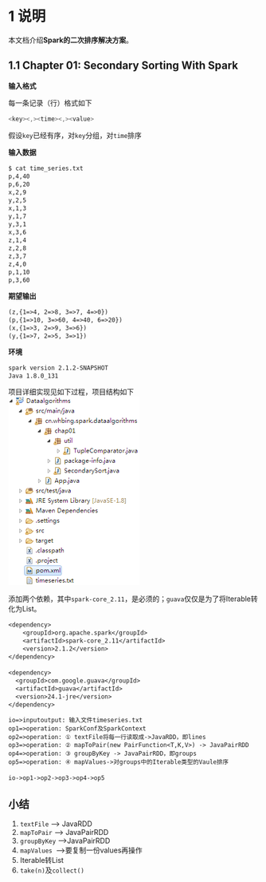# 1 说明

本文档介绍**Spark的二次排序解决方案**。

## 1.1 Chapter 01: Secondary Sorting With Spark

**输入格式**

每一条记录（行）格式如下
```java
<key><,><time><,><value>
```
假设`key`已经有序，对`key`分组，对`time`排序

**输入数据**
```shell
$ cat time_series.txt 
p,4,40
p,6,20
x,2,9
y,2,5
x,1,3
y,1,7
y,3,1
x,3,6
z,1,4
z,2,8
z,3,7
z,4,0
p,1,10
p,3,60
```
**期望输出**
```
(z,{1=>4, 2=>8, 3=>7, 4=>0})
(p,{1=>10, 3=>60, 4=>40, 6=>20})
(x,{1=>3, 2=>9, 3=>6})
(y,{1=>7, 2=>5, 3=>1})
```

**环境**
```
spark version 2.1.2-SNAPSHOT        
Java 1.8.0_131
```
项目详细实现见如下过程，项目结构如下
![chap01](./chap01.png)

添加两个依赖，其中`spark-core_2.11`，是必须的；`guava`仅仅是为了将Iterable转化为List。

```
<dependency>
    <groupId>org.apache.spark</groupId>
    <artifactId>spark-core_2.11</artifactId>
    <version>2.1.2</version>
</dependency>
	
<dependency>
  <groupId>com.google.guava</groupId>
  <artifactId>guava</artifactId>
  <version>24.1-jre</version>
</dependency>
```

```flow 
io=>inputoutput: 输入文件timeseries.txt
op1=>operation: SparkConf及SparkContext
op2=>operation: ① textFile将每一行读取成->JavaRDD，即lines
op3=>operation: ② mapToPair(new PairFunction<T,K,V>) -> JavaPairRDD
op4=>operation: ③ groupByKey -> JavaPairRDD，即groups
op5=>operation: ④ mapValues->对groups中的Iterable类型的Vaule排序

io->op1->op2->op3->op4->op5
```

## 小结

 1. `textFile` --> JavaRDD
 2. `mapToPair` --> JavaPairRDD
 3. `groupByKey` -->JavaPairRDD
 4. `mapValues `-->要复制一份values再操作
 5. Iterable转List
 6. `take(n)`及`collect()`